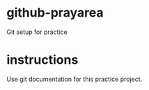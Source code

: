 # github-prayarea
Git setup for practice 

# instructions
Use git documentation for this practice project.
